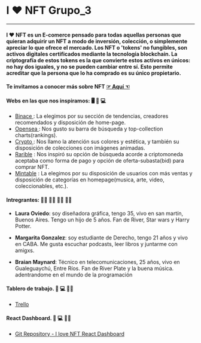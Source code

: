 
# I ❤️ NFT Grupo_3 
___
 #### I ❤️ NFT es un E-comerce pensado para todas aquellas personas que quieran adquirir un NFT a modo de inversión, colección, o simplemente apreciar lo que ofrece el mercado. Los NFT o 'tokens' no fungibles, son activos digitales certificados mediante la tecnología blockchain. La criptografía de estos tokens es la que convierte estos activos en únicos: no hay dos iguales, y no se pueden cambiar entre sí. Esto permite acreditar que la persona que lo ha comprado es su único propietario.




#### Te invitamos a conocer más sobre NFT   <a href = 'https://www.xataka.com/basics/que-nft-como-funcionan'>  ☞ Aquí ☜ </a> 


#### Webs en las que nos inspiramos: 🖥 📲 💻

+  <a href = 'https://www.binance.com/es-LA/nft/home' > Binace </a> : La elegimos por su sección de tendencias, creadores recomendados y disposición de home-page.
+  <a href = 'https://opensea.io/'> Opensea </a> : Nos gusto su barra de búsqueda y top-collection charts(rankings).
+ <a href = 'https://crypto.com/nft/marketplace'> Crypto </a> : Nos llamo la atención sus colores y estética, y también su disposición de colecciones con imágenes animadas.
+ <a href = 'https://rarible.com/'> Rarible</a> : Nos inspiró su opción de búsqueda acorde a criptomoneda aceptaba como forma de pago y opción de oferta-subasta(bid) para comprar NFT.
+ <a href = 'https://mintable.app/'> Mintable</a> : La elegimos por su disposición de usuarios con más ventas y disposición de categorías en homepage(musica, arte, video, coleccionables, etc.).


 #### Intregrantes: 👨‍💻 👩‍💻 👨‍💻 👩‍💻 

 + **Laura Oviedo**: soy diseñadora gráfica, tengo 35, vivo en san martín, Buenos Aires. Tengo un hijo de 5 años. Fan de River, Star wars y Harry Potter.

 + **Margarita Gonzalez**: soy estudiante de Derecho, tengo 21 años y vivo en CABA. Me gusta escuchar podcasts, leer libros y juntarme con amigxs.

 + **Braian Maynard**: Técnico en telecomunicaciones, 25 años, vivo en Gualeguaychú, Entre Ríos. Fan de River Plate y la buena música. adentrandome en el mundo de la programación 
 #### Tablero de trabajo. 📲 💻 👩‍💻 
 + <a href ='https://trello.com/b/FQjIuUeb/proyecto-integrador-sprint-1'> Trello </a>
 
 #### React Dashboard. 📲 💻 👩‍💻 
 + <a href ='https://github.com/magiegonzalezp00/grupo3_nft_reactapp.git'> Git Repository - I love NFT React Dashboard </a>

